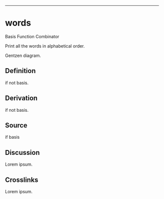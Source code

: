 ------------------------------------------------------------------------

# words

Basis Function Combinator

Print all the words in alphabetical order.

Gentzen diagram.

## Definition

if not basis.

## Derivation

if not basis.

## Source

if basis

## Discussion

Lorem ipsum.

## Crosslinks

Lorem ipsum.
